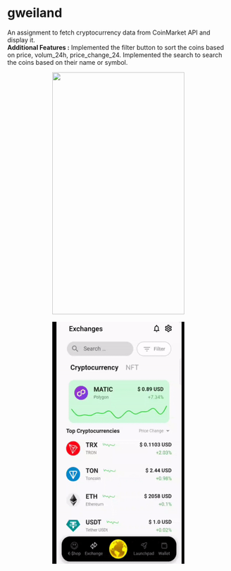 # gweiland

An assignment to fetch cryptocurrency data from CoinMarket API and display it.    
**Additional Features :** Implemented the filter button to sort the coins based on price, volum_24h, price_change_24. Implemented the search to search the coins based on their name or symbol.


<p align="center"><img src="/gweilandassignment.gif" width="300" height="550"/></p>
 
 
<p align="center"><img src="/gweiland.gif" width="300" height="550"/></p>
